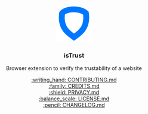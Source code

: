 <div align="center">
  <img
    src="https://github.com/Internet-Society-Belgium/isTrust/blob/main/assets/icons/icon.svg"
    width="100px"
    alt="isTrust"
  />
</div>

<h3 align="center">isTrust</h3>

<p align="center">Browser extension to verify the trustability of a website</p>

<div align="center">
    <a
        href="https://github.com/Internet-Society-Belgium/isTrust/blob/main/CONTRIBUTING.md"
    >
        :writing_hand: CONTRIBUTING.md
    </a>
</div>

<div align="center">
  <a
    href="https://github.com/Internet-Society-Belgium/isTrust/blob/main/CREDITS.md"
  >
    :family: CREDITS.md
  </a>
</div>

<div align="center">
  <a
    href="https://github.com/Internet-Society-Belgium/isTrust/blob/main/PRIVACY.md"
  >
    :shield: PRIVACY.md
  </a>
</div>

<div align="center">
  <a
    href="https://github.com/Internet-Society-Belgium/isTrust/blob/main/LICENSE.md"
  >
    :balance_scale: LICENSE.md
  </a>
</div>

<div align="center">
  <a
    href="https://github.com/Internet-Society-Belgium/isTrust/blob/main/CHANGELOG.md"
  >
    :pencil: CHANGELOG.md
  </a>
</div>

